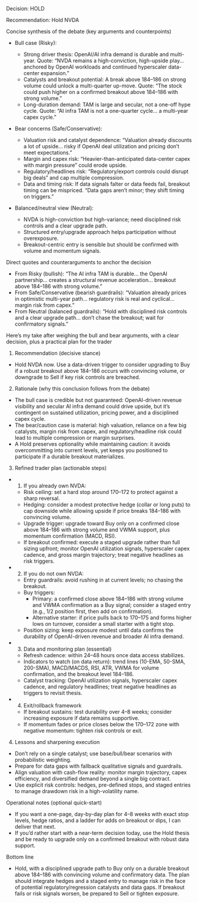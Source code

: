 Decision: HOLD

Recommendation: Hold NVDA

Concise synthesis of the debate (key arguments and counterpoints)
- Bull case (Risky):
  - Strong driver thesis: OpenAI/AI infra demand is durable and multi-year. Quote: “NVDA remains a high-conviction, high-upside play… anchored by OpenAI workloads and continued hyperscaler data-center expansion.”
  - Catalysts and breakout potential: A break above 184–186 on strong volume could unlock a multi-quarter up-move. Quote: “The stock could push higher on a confirmed breakout above 184–186 with strong volume.”
  - Long-duration demand: TAM is large and secular, not a one-off hype cycle. Quote: “AI infra TAM is not a one-quarter cycle… a multi-year capex cycle.”

- Bear concerns (Safe/Conservative):
  - Valuation risk and catalyst dependence: “Valuation already discounts a lot of upside… risky if OpenAI deal utilization and pricing don’t meet expectations.” 
  - Margin and capex risk: “Heavier-than-anticipated data-center capex with margin pressure” could erode upside.
  - Regulatory/headlines risk: “Regulatory/export controls could disrupt big deals” and cap multiple compression.
  - Data and timing risk: If data signals falter or data feeds fail, breakout timing can be mispriced. “Data gaps aren’t minor; they shift timing on triggers.”

- Balanced/neutral view (Neutral):
  - NVDA is high-conviction but high-variance; need disciplined risk controls and a clear upgrade path.
  - Structured entry/upgrade approach helps participation without overexposure.
  - Breakout-centric entry is sensible but should be confirmed with volume and momentum signals.

Direct quotes and counterarguments to anchor the decision
- From Risky (bullish): “The AI infra TAM is durable… the OpenAI partnership… creates a structural revenue acceleration… breakout above 184–186 with strong volume.”
- From Safe/Conservative (bearish guardrails): “Valuation already prices in optimistic multi-year path… regulatory risk is real and cyclical… margin risk from capex.”
- From Neutral (balanced guardrails): “Hold with disciplined risk controls and a clear upgrade path… don’t chase the breakout; wait for confirmatory signals.”

Here’s my take after weighing the bull and bear arguments, with a clear decision, plus a practical plan for the trader

1) Recommendation (decisive stance)
- Hold NVDA now. Use a data-driven trigger to consider upgrading to Buy if a robust breakout above 184–186 occurs with convincing volume, or downgrade to Sell if key risk controls are breached.

2) Rationale (why this conclusion follows from the debate)
- The bull case is credible but not guaranteed: OpenAI-driven revenue visibility and secular AI infra demand could drive upside, but it’s contingent on sustained utilization, pricing power, and a disciplined capex cycle.
- The bear/caution case is material: high valuation, reliance on a few big catalysts, margin risk from capex, and regulatory/headline risk could lead to multiple compression or margin surprises.
- A Hold preserves optionality while maintaining caution: it avoids overcommitting into current levels, yet keeps you positioned to participate if a durable breakout materializes.

3) Refined trader plan (actionable steps)
- 1) If you already own NVDA:
  - Risk ceiling: set a hard stop around 170–172 to protect against a sharp reversal.
  - Hedging: consider a modest protective hedge (collar or long puts) to cap downside while allowing upside if price breaks 184–186 with convincing volume.
  - Upgrade trigger: upgrade toward Buy only on a confirmed close above 184–186 with strong volume and VWMA support, plus momentum confirmation (MACD, RSI).
  - If breakout confirmed: execute a staged upgrade rather than full sizing upfront; monitor OpenAI utilization signals, hyperscaler capex cadence, and gross margin trajectory; treat negative headlines as risk triggers.
- 2) If you do not own NVDA:
  - Entry guardrails: avoid rushing in at current levels; no chasing the breakout.
  - Buy triggers:
    - Primary: a confirmed close above 184–186 with strong volume and VWMA confirmation as a Buy signal; consider a staged entry (e.g., 1/2 position first, then add on confirmation).
    - Alternative starter: if price pulls back to 170–175 and forms higher lows on turnover, consider a small starter with a tight stop.
  - Position sizing: keep exposure modest until data confirms the durability of OpenAI-driven revenue and broader AI infra demand.
- 3) Data and monitoring plan (essential)
  - Refresh cadence: within 24–48 hours once data access stabilizes.
  - Indicators to watch (on data return): trend lines (10-EMA, 50-SMA, 200-SMA), MACD/MACDS, RSI, ATR, VWMA for volume confirmation, and the breakout level 184–186.
  - Catalyst tracking: OpenAI utilization signals, hyperscaler capex cadence, and regulatory headlines; treat negative headlines as triggers to revisit thesis.
- 4) Exit/rollback framework
  - If breakout sustains: test durability over 4–8 weeks; consider increasing exposure if data remains supportive.
  - If momentum fades or price closes below the 170–172 zone with negative momentum: tighten risk controls or exit.

4) Lessons and sharpening execution
- Don’t rely on a single catalyst; use base/bull/bear scenarios with probabilistic weighting.
- Prepare for data gaps with fallback qualitative signals and guardrails.
- Align valuation with cash-flow reality: monitor margin trajectory, capex efficiency, and diversified demand beyond a single big contract.
- Use explicit risk controls: hedges, pre-defined stops, and staged entries to manage drawdown risk in a high-volatility name.

Operational notes (optional quick-start)
- If you want a one-page, day-by-day plan for 4–8 weeks with exact stop levels, hedge ratios, and a ladder for adds on breakout or dips, I can deliver that next.
- If you’d rather start with a near-term decision today, use the Hold thesis and be ready to upgrade only on a confirmed breakout with robust data support.

Bottom line
- Hold, with a disciplined upgrade path to Buy only on a durable breakout above 184–186 with convincing volume and confirmatory data. The plan should integrate hedges and a staged entry to manage risk in the face of potential regulatory/regression catalysts and data gaps. If breakout fails or risk signals worsen, be prepared to Sell or tighten exposure.